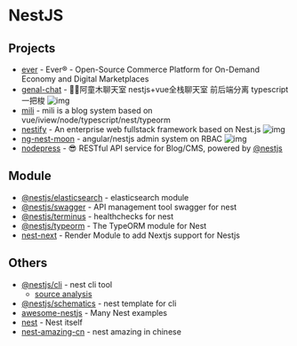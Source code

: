 # NestJS

## Projects

- [ever](https://github.com/ever-co/ever) - Ever® - Open-Source Commerce Platform for On-Demand Economy and Digital Marketplaces
- [genal-chat](https://github.com/genaller/genal-chat) - 🐱‍🏍阿童木聊天室 nestjs+vue全栈聊天室 前后端分离 typescript一把梭 ![img](https://img.shields.io/github/stars/genaller/genal-chat)
- [mili](https://github.com/shen100/mili) - mili is a blog system based on vue/iview/node/typescript/nest/typeorm
- [nestify](https://github.com/ZhiXiao-Lin/nestify) - An enterprise web fullstack framework based on Nest.js ![img](https://img.shields.io/github/stars/ZhiXiao-Lin/nestify)
- [ng-nest-moon](https://github.com/NG-NEST/ng-nest-moon) - angular/nestjs admin system on RBAC ![img](https://img.shields.io/github/stars/NG-NEST/ng-nest-moon)
- [nodepress](https://github.com/surmon-china/nodepress) - <g-emoji class="g-emoji" alias="sunglasses" fallback-src="https://github.githubassets.com/images/icons/emoji/unicode/1f60e.png">😎</g-emoji> RESTful API service for Blog/CMS, powered by <a class="user-mention" data-hovercard-type="organization" data-hovercard-url="/orgs/nestjs/hovercard" href="https://github.com/nestjs">@nestjs</a>


## Module


- [@nestjs/elasticsearch](https://github.com/nestjs/elasticsearch) - elasticsearch module
- [@nestjs/swagger](https://www.npmjs.com/package/@nestjs/swagger) - API management tool swagger for nest
- [@nestjs/terminus](https://www.npmjs.com/package/@nestjs/terminus) - healthchecks for nest
- [@nestjs/typeorm](https://www.npmjs.com/package/@nestjs/typeorm) - The TypeORM module for Nest
- [nest-next](https://github.com/kyle-mccarthy/nest-next) - Render Module to add Nextjs support for Nestjs

## Others


- [@nestjs/cli](https://www.npmjs.com/package/@nestjs/cli) - nest cli tool
    - [source analysis](https://github.com/FunnyLiu/nest-cli/tree/readsource)
- [@nestjs/schematics](https://www.npmjs.com/package/@nestjs/schematics) - nest template for cli
- [awesome-nestjs](https://github.com/juliandavidmr/awesome-nestjs) - Many Nest examples
- [nest](https://github.com/nestjs/nest) - Nest itself
- [nest-amazing-cn](https://docs.nestjs.cn/6/awesome) - nest amazing in chinese